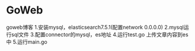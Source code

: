 # GoWeb
goweb博客
1.安装mysql，elasticsearch7.5.1(配置network 0.0.0.0)
2.mysql运行sql文件
3.配置connector的mysql，es地址
4.运行test.go 上传文章内容到es中
5.运行main.go
